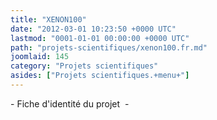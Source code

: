 ```yaml
---
title: "XENON100"
date: "2012-03-01 10:23:50 +0000 UTC"
lastmod: "0001-01-01 00:00:00 +0000 UTC"
path: "projets-scientifiques/xenon100.fr.md"
joomlaid: 145
category: "Projets scientifiques"
asides: ["Projets scientifiques.+menu+"]
---
```

\- Fiche d'identité du projet  -
